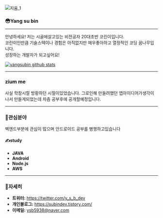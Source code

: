 
![지움_1](https://user-images.githubusercontent.com/51535640/87578395-5142f180-c70f-11ea-8b37-3380147a0cb9.gif)

### &#128563;Yang su bin
***
안녕하세요! 저는 시골에살고있는 비전공자 20대초반 코린이입니다.  
코린이인만큼 기술스텍이나 경험은 아직없지만 매우좋아하고 열정적인 코딩 꿈나무입니다.  
성장하는 개발자가 되고싶어요! 


[![yangsubin github stats](https://github-readme-stats.vercel.app/api?username=yangsubindev)](https://github.com/anuraghazra/github-readme-stats)
***
### zium me  

사실 학창시절 방황하던 시절이있었습니다. 
그로인해 만들려했던 앱아이디어가생각이 나서 만들게되었는데
차츰 공부후에 공개할예정입니다.
***

### &#128150;관심분야
벡엔드부분에 관심이 많으며 안드로이드 공부를 병행하고있습니다
#### &#9997;study
* **JAVA**
* **Android**
* **Node.js**
* **AWS**
***
### &#128587;자세히
* **트위터:** <https://twitter.com/y_s_b_dev>
* **개인블로그:** <https://subindev.tistory.com/>
* **이메일:** <ysb5938@naver.com>

